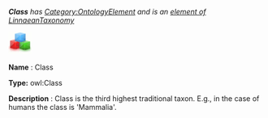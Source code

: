 ___Class__ 
 has
 [Category:OntologyElement](../../Category/OntologyElement "Category:OntologyElement") 
 and is an
 [element of](../../Property/ElementOf "Property:ElementOf") 
[LinnaeanTaxonomy](../../Submissions/LinnaeanTaxonomy "Submissions:LinnaeanTaxonomy")_




  





[![Class](../images/thumb/2/27/Class.gif/45px-Class.gif)](../../Image/Class.gif "Class")


__Name__ 
 : Class
 



__Type:__ 
 owl:Class
 



__Description__ 
 : Class is the third highest traditional taxon. E.g., in the case of humans the class is 'Mammalia'.